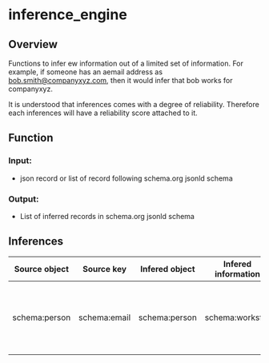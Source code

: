 # inference_engine

## Overview
Functions to infer ew information out of a limited set of information. For example, if someone has an aemail address as bob.smith@companyxyz.com, then it would infer that bob works for companyxyz. 

It is understood that inferences comes with a degree of reliability. Therefore each inferences will have a reliability score attached to it. 

## Function
### Input:
- json record or list of record following schema.org jsonld schema

### Output:
- List of inferred records in schema.org jsonld schema

## Inferences

Source object | Source key | Infered object | Infered information | library | Logic | Description
--------------|------------|----------------|---------------------|---------|-------|------------
schema:person | schema:email | schema:person | schema:worksfor | None | email are correlated to employment | Assumes company is employment for non-public email (yahoo, gmail, etc)


